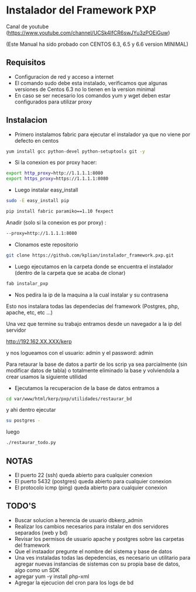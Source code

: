 Instalador del Framework PXP
===============================

Canal de youtube (https://www.youtube.com/channel/UCSk4IfCR6swJYu3zPOEiGuw)

(Este Manual ha sido probado con CENTOS 6.3, 6.5 y 6.6 version MINIMAL) 

Requisitos
-----------

* Configuracion de red y acceso a internet 
* El comando sudo debe esta instalado, verificamos que algunas versiones de Centos 6.3 no lo tienen en la version minimal 
* En caso se ser necesario los comandos  yum y wget deben estar configurados para utilizar proxy

Instalacion
------------

* Primero instalamos fabric para ejecutar el instalador ya que no viene por defecto en centos

```sh
yum install gcc python-devel python-setuptools git -y
```
* Si la conexion es por proxy hacer:

```sh
export http_proxy=http://1.1.1.1:8080
export https_proxy=https://1.1.1.1:8080
```
* Luego instalar easy_install

```sh
sudo -E easy_install pip
```

```sh
pip install fabric paramiko==1.10 fexpect
```
Anadir (solo si la conexion es por proxy) :

```sh
--proxy=http://1.1.1.1:8080
```

* Clonamos este repositorio

```sh
git clone https://github.com/kplian/instalador_framework.pxp.git
```
* Luego ejecutamos en la carpeta donde se encuentra el instalador  (dentro de la carpeta que se acaba de clonar)

```sh 
fab instalar_pxp
```



* Nos pedira la ip de la maquina a la cual instalar y su contrasena


Esto nos instalara todas las dependecias del framework (Postgres, php, apache, etc, etc ...)

Una vez que termine su trabajo entramos desde un navegador a la ip del servidor 

http://192.162.XX.XXX/kerp   

y nos logueamos con el usuario: admin  y el  password:  admin


Para retaurar la base de datos a partir de los scrip ya sea parcialmente  (sin modificar datos de tabla) o totalmente eliminado la base y volviendola a crear usamos la siguiente utilidad


* Ejecutamos la recuperacion de la base de datos entramos a 

```sh 
cd var/www/html/kerp/pxp/utilidades/restaurar_bd
```

y ahi dentro ejecutar 

```sh 
su postgres -
```

luego

```sh
./restaurar_todo.py
```

NOTAS
-------
* El puerto 22 (ssh) queda abierto para cualquier conexion
* El puerto 5432 (postgres) queda abierto para cualquier conexion
* El protocolo icmp (ping) queda abierto para cualquier conexion


TODO'S
-------

* Buscar solucion a herencia de usuario dbkerp_admin
* Realizar los cambios necesarios para instalar en dos servidores separados (web y bd)
* Revisar los permisos de usuario apache y postgres sobre las carpetas del framework
* Que el instaador pregunte el nombre del sistema y base de datos
* Una ves instaladas todas las depedencias, es necesario un utilitario para agregar nuevas instancias de sistemas con su propia base de datos,   algo como un SDK
* agregar yum -y install php-xml
* Agregar la ejecucion del cron para los logs de bd
